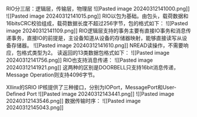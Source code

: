RIO分三层：逻辑层，传输层，物理层
![[Pasted image 20240312141000.png]]
![[Pasted image 20240312141015.png]]
RIO以包为基础。由包头，载荷数据和16bitsCRC校验组成，载荷数据长度不超过256字节，包的格式如下：
![[Pasted image 20240312141109.png]]
RIO逻辑层支持的事务主要有直接IO事务和消息传递事务，直接IO的前提是，主设备知道从设备的存储器映射，能够直接读写从设备存储器。
![[Pasted image 20240312141610.png]]
NREAD读操作，不需要响应，包格式类型为2。
读返回的13类数据包格式如下：
![[Pasted image 20240312141756.png]]
RIO也支持消息传递：
![[Pasted image 20240312141921.png]]
这两种的区别是DOORBELL只支持16bit消息传递，Message Operation则支持4096字节。

XIlinx的SRIO IP核提供了三种接口，分别为IOPort，MessagePort和User-Defined Port
![[Pasted image 20240312143441.png]]
![[Pasted image 20240312143546.png]]
数据传输时序：
![[Pasted image 20240312145043.png]]

